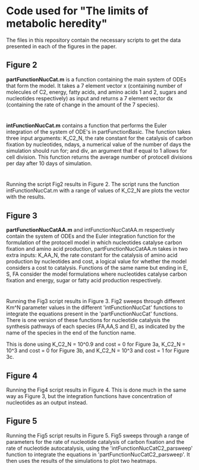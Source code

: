 # Code used for "The limits of metabolic heredity"

The files in this repository contain the necessary scripts to get the data presented in each of the figures in the paper.



## Figure 2


**partFunctionNucCat.m** is a function containing the main system of ODEs that form the model. It takes a 7 element vector x (containing number of molecules of C2, energy, fatty acids, and amino acids 1 and 2, sugars and nucleotides respectively) as input and returns a 7 element vector dx (containing the rate of change in the amount of the 7 species). 

#

**intFunctionNucCat.m** contains a function that performs the Euler integration of the system of ODE's in partFunctionBasic. The function takes three input arguments: K_C2_N, the rate constant for the catalysis of carbon fixation by nucleotides, ndays, a numerical value of the number of days the simulation should run for; and div, an argument that if equal to 1 allows for cell division. This function returns the average number of protocell divisions per day after 10 days of simulation. 

# 

Running the script Fig2 results in Figure 2. The script runs the function intFunctionNucCat.m with a range of values of K_C2_N are plots the vector with the results. 

## Figure 3

**partFunctionNucCatAA.m** and intFunctionNucCatAA.m respectively contain the system of ODEs and the Euler integration function for the formulation of the protocell model in which nucleotides catalyse carbon fixation and amino acid production, partFunctionNucCatAA.m takes in two extra inputs: K_AA_N, the rate constant for the catalysis of amino acid production by nucleotides and cost, a logical value for whether the model considers a cost to catalysis. Functions of the same name but ending in E, S, FA consider the model formulations where nucleotides catalyse carbon fixation and energy, sugar or fatty acid production respectively.


#

Running the Fig3 script results in Figure 3. Fig2 sweeps through different Km^N parameter values in the different 'intFunctionNucCat' functions to integrate the equations present in the  'partFunctionNucCat' functions. There is one version of these functions for nucleotide catalysis the synthesis pathways of each species (FA,AA,S and E), as indicated by the name of the species in the end of the function name.

This is done using K_C2_N = 10^0.9 and cost = 0 for Figure 3a, K_C2_N = 10^3 and cost = 0 for Figure 3b, and K_C2_N = 10^3 and cost = 1 for Figure 3c.


## Figure 4


Running the Fig4 script results in Figure 4. This is done much in the same way as Figure 3, but the integration functions have concentration of nucleotides as an output instead.



## Figure 5 
Running the Fig5 script results in Figure 5. Fig5 sweeps through a range of parameters for the rate of nucleotide catalysis of carbon fixation and the rate of nucleotide autocatalysis, using the 'intFunctionNucCatC2_parsweep' function to integrate the equations in 'partFunctionNucCatC2_parsweep'. It then uses the results of the simulations to plot two heatmaps. 
